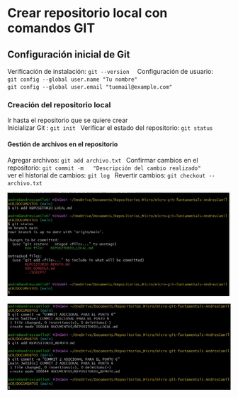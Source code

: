 # Crear repositorio local con comandos GIT
## Configuración inicial de Git 
Verificación de instalación: `git --version  `
Configuración de usuario:   
`git config --global user.name "Tu nombre"`  
`git config --global user.email "tuemail@example.com"  `
### Creación del repositorio local
Ir hasta el repositorio que se quiere crear  
Inicializar Git : `git init ` 
Verificar el estado del repositorio: `git status`
#### Gestión de archivos en el repositorio
Agregar archivos: `git add archivo.txt ` 
Confirmar cambios en el repositorio: `git commit -m   "Descripción del cambio realizado"`  
ver el historial de cambios: `git log ` 
Revertir cambios: `git checkout -- archivo.txt `


![Agregar archivos](<../images/WhatsApp Image 2025-01-31 at 12.07.30 AM.jpeg>)

![Commits y otros comandos](<../images/WhatsApp Image 2025-01-31 at 12.08.53 AM.jpeg>)
